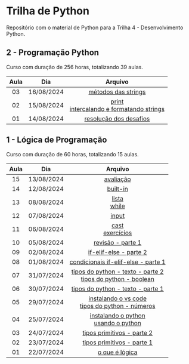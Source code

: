 # Trilha de Python

Repositório com o material de Python para a Trilha 4 - Desenvolvimento Python.

## 2 - Programação Python

Curso com duração de 256 horas, totalizando 39 aulas.

| Aula | Dia | Arquivo |
| :----: | :----: | :----: |
| 03 | 16/08/2024 | [métodos das strings](2.programacao-python/metodos-strings.md) |
| 02 | 15/08/2024 | [print](2.programacao-python/print.md)<br>[intercalando e formatando strings](2.programacao-python/intercalando-formatando-strings.md)
| 01 | 14/08/2024 | [resolução dos desafios](1.logica-programacao/avaliacao/desafio.md) |

## 1 - Lógica de Programação

Curso com duração de 60 horas, totalizando 15 aulas.

| Aula | Dia | Arquivo |
| :----: | :----: | :----: |
| 15 | 13/08/2024 | [avaliação](1.logica-programacao/avaliacao/desafio.md) |
| 14 | 12/08/2024 | [built-in](1.logica-programacao/builtins.md) |
| 13 | 08/08/2024 | [lista](1.logica-programacao/lista-while.md)<br>[while](1.logica-programacao/lista-while.md#while) |
| 12 | 07/08/2024 | [input](1.logica-programacao/input.md) |
| 11 | 06/08/2024 | [cast](1.logica-programacao/cast.md)<br>[exercícios](1.logica-programacao/revisao-parte-1.md) |
| 10 | 05/08/2024 | [revisão - parte 1](1.logica-programacao/revisao-parte-1.md) |
| 09 | 02/08/2024 | [if-elif-else - parte 2](1.logica-programacao/condicionais-if-elif-else.md#if-aninhado) |
| 08 | 01/08/2024 | [condicionais if-elif-else - parte 1](1.logica-programacao/condicionais-if-elif-else.md) |
| 07 | 31/07/2024 | [tipos do python - texto - parte 2](1.logica-programacao/tipos-python.md#manipulando-strings)<br>[tipos do python - boolean](1.logica-programacao/tipos-python.md#lógico) |
| 06 | 30/07/2024 | [tipos do python - texto - parte 1](1.logica-programacao/tipos-python.md#texto) |
| 05 | 29/07/2024 | [instalando o vs code](1.logica-programacao/instalando-vscode.md)<br>[tipos do python - números](1.logica-programacao/tipos-python.md) |
| 04 | 25/07/2024 | [instalando o python](1.logica-programacao/instalando-python.md)<br>[usando o python](1.logica-programacao/usando-python.md) |
| 03 | 24/07/2024 | [tipos primitivos - parte 2](1.logica-programacao/tipos-primitivos.md#parênteses) |
| 02 | 23/07/2024 | [tipos primitivos - parte 1](1.logica-programacao/tipos-primitivos.md) |
| 01 | 22/07/2024 | [o que é lógica](1.logica-programacao/o-que-eh-logica.md) |
